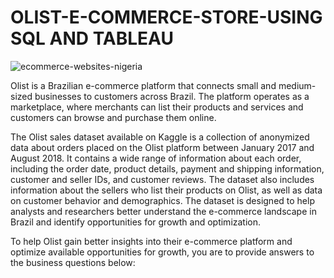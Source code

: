 # OLIST-E-COMMERCE-STORE-USING SQL AND TABLEAU

![ecommerce-websites-nigeria](https://github.com/Hykze1/OLIST-E-COMMERCE-STORE-/assets/100960483/e75c3410-fe12-4477-b436-aa56d3fc3b89)


Olist is a Brazilian e-commerce platform that connects small and medium-sized businesses to customers across Brazil. The platform operates as a marketplace, where merchants can list their products and services and customers can browse and purchase them online. 

The Olist sales dataset available on Kaggle is a collection of anonymized data about orders placed on the Olist platform between January 2017 and August 2018. It contains a wide range of information about each order, including the order date, product details, payment and shipping information, customer and seller IDs, and customer reviews. The dataset also includes information about the sellers who list their products on Olist, as well as data on customer behavior and demographics. The dataset is designed to help analysts and researchers better understand the e-commerce landscape in Brazil and identify opportunities for growth and optimization. 

To help Olist gain better insights into their e-commerce platform and optimize available opportunities for growth, you are to provide answers to the business questions below:

